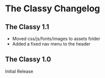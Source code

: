 # The Classy Changelog


## The Classy 1.1

* Moved css/js/fonts/images to assets folder
* Added a fixed nav menu to the header

## The Classy 1.0

Initial Release